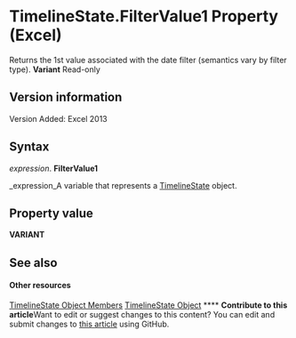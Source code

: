 
# TimelineState.FilterValue1 Property (Excel)

Returns the 1st value associated with the date filter (semantics vary by filter type).  **Variant** Read-only


## Version information

Version Added: Excel 2013 


## Syntax

 _expression_. **FilterValue1**

 _expression_A variable that represents a  [TimelineState](bb92fe09-3cce-8e10-3795-2b9089c27801.md) object.


## Property value

 **VARIANT**


## See also


#### Other resources


 [TimelineState Object Members](6c21dcbb-b0a6-0f24-27f6-6aefafc5f6ec.md)
 [TimelineState Object](bb92fe09-3cce-8e10-3795-2b9089c27801.md)
****   **Contribute to this article**Want to edit or suggest changes to this content? You can edit and submit changes to  [this article](https://github.com/jhershey00/VBA_Excel_Test/OpenXMLCon/articles/6e10c4c3-465c-e097-8b3d-a76f8e2594e0.md) using GitHub.

